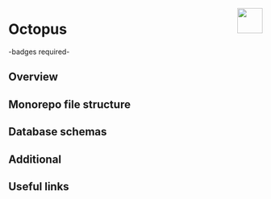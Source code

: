 <img src="https://www.jisc.ac.uk/sites/all/themes/jisc_clean/img/jisc-logo.svg" align="right" width=50 height=50/><h1 align="left">Octopus</h1>

-badges required-

## Overview

## Monorepo file structure

## Database schemas

## Additional

## Useful links
